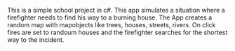 This is a simple school project in c#.
This app simulates a situation where a firefighter needs to find his way to a burning house. 
The App creates a random map with mapobjects like trees, houses, streets, rivers. On click fires are set to randoum houses and the firefighter searches for the shortest way to the incident.
